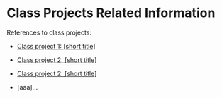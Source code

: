 # Class Projects Related Information

References to class projects:

- [Class project 1: [short title]](/class-projects/class-project-1/)
- [Class project 2: [short title]](/class-projects/class-project-2/)
- [Class project 2: [short title]](/class-projects/class-project-2/)

- [aaa]...


